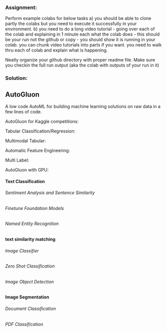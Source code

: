 ### **Assignment**:

Perform example colabs for below tasks 
a) you should be able to clone partly the colabs but you need to execute it successfully in your environment.
b) you need to do a long video tutorial - going over each of the colab and explaining in 1 minute each what the colab does - this should be your run not the github or copy - you should show it is running in your colab.  you can chunk video tutorials into parts if you want. you need to walk thru each of  colab and explain what is happening.

Neatly organize your github directory with proper readme file. 
Make sure you checkin the full run output (aka the colab with outputs of your run in it)

### **Solution**:

## **AutoGluon**

A low code AutoML for building machine learning solutions on raw data in a few lines of code.

AutoGluon for Kaggle competitions:

Tabular Classification/Regression:

Multimodal Tabular:

Automatic Feature Engineering:

Multi Label:

AutoGluon with GPU:

#### Text Classification

###### Sentiment Analysis and Sentence Similarity

###### Finetune Foundation Models

###### Named Entity Recognition

#### text similarity matching

###### Image Classifier

###### Zero Shot Classification

###### Image Object Detection

#### Image Segmentation


###### Document Classification

###### PDF Classification



